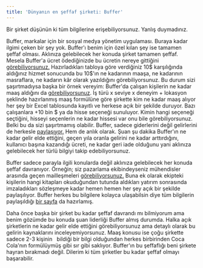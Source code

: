 ```yaml
---
title: 'Dünyanın en şeffaf şirketi: Buffer'
---
```



Bir şirket düşünün ki tüm bilgilerine erişebiliyorsunuz. Yanlış duymadınız.

Buffer, markalar için bir sosyal medya yönetim uygulaması. Buraya kadar ilgimi çeken bir şey yok. Buffer'ı benim için özel kılan şey ise tamamen şeffaf olması. Aklınıza gelebilecek her konuda şirket tamamen şeffaf. Mesela Buffer'a ücret ödediğinizde bu ücretin nereye gittiğini 
[görebiliyorsunuz.](https://open.buffer.com/transparent-pricing-buffer/) Hazırladıkları tabloya göre verdiğiniz 10$ karşılığında aldığınız hizmet sonucunda bu 10$'ın ne kadarının maaşa, ne kadarının masraflara, ne kadarın kâr olarak yazıldığını görebiliyorsunuz. Bu durum sizi şaşırtmadıysa başka bir örnek vereyim: Buffer'da çalışan kişilerin ne kadar maaş aldığını da 
[görebiliyorsunuz](https://open.buffer.com/introducing-open-salaries-at-buffer-including-our-transparent-formula-and-all-individual-salaries/). İş türü x seviye x deneyim + lokasyon şeklinde hazırlanmış maaş formülüne göre şirkette kim ne kadar maaş alıyor her şey bir Excel tablosunda kayıtlı ve herkese açık bir şekilde duruyor. Bazı çalışanlara +10 bin $ ya da hisse seçeneği sunuluyor. Kimin hangi seçeneği seçtiğini, hisseyi seçenlerin ne kadar hissesi var onu bile görebiliyorsunuz. Belki bu da sizi şaşırtmamış olabilir. Buffer, sadece giderlerini değil gelirlerini de herkesle 
[paylaşıyor.](https://buffer.baremetrics.com) Hem de anlık olarak. Şuan şu dakika Buffer'ın ne kadar gelir elde ettiğini, geçen yıla oranla gelirini ne kadar arttırdığını, kullanıcı başına kazandığı ücreti, ne kadar geri iade olduğunu yani aklınıza gelebilecek her türlü bilgiyi takip edebiliyorsunuz.

Buffer sadece parayla ilgili konularda değil aklınıza gelebilecek her konuda şeffaf davranıyor. Örneğin; siz pazarlama ekibindeyseniz mühendisler arasında geçen mailleşmeleri 
[görebiliyorsunuz.](https://open.buffer.com/buffer-transparent-email/) Buna ek olarak ekipteki kişilerin hangi kitapları okuduğundan tutunda aldıkları yatırım sonrasında imzaladıkları sözleşmeye kadar hemen hemen her şey açık bir şekilde paylaşılıyor. Buffer herkes bu bilgilere kolayca ulaşabilsin diye tüm bilgilerin paylaşıldığı 
[bir sayfa](https://buffer.com/transparency) da hazırlamış.

Daha önce başka bir şirket bu kadar şeffaf davrandı mı bilmiyorum ama benim gözümde bu konuda şuan liderliği Buffer almış durumda. Halka açık şirketlerin ne kadar gelir elde ettiğini görebiliyorsunuz ama detaylı olarak bu gelirin kaynaklarını inceleyemiyorsunuz. Maaş konusu ise çoğu şirkette sadece 2-3 kişinin   bildiği bir bilgi olduğundan herkes birbirinden Coca Cola'nın formülüymüş gibi sır gibi saklıyor. Buffer'ın bu şeffaflığı beni şirkete hayran bırakmadı değil. Dilerim ki tüm şirketler bu kadar şeffaf olmayı başarabilir.
